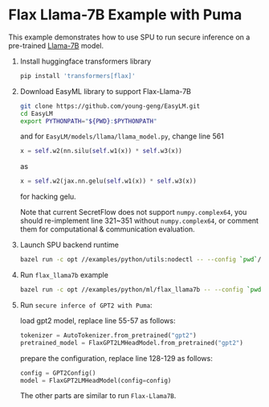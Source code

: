 # Flax Llama-7B Example with Puma

This example demonstrates how to use SPU to run secure inference on a pre-trained
[Llama-7B](https://research.facebook.com/publications/llama-open-and-efficient-foundation-language-models/) model.

1. Install huggingface transformers library

    ```sh
    pip install 'transformers[flax]'
    ```

2. Download EasyML library to support Flax-Llama-7B

    ```sh
    git clone https://github.com/young-geng/EasyLM.git
    cd EasyLM
    export PYTHONPATH="${PWD}:$PYTHONPATH"
    ```

    and for ```EasyLM/models/llama/llama_model.py```, change line 561

    ```python
    x = self.w2(nn.silu(self.w1(x)) * self.w3(x))
    ```

    as

    ```python
    x = self.w2(jax.nn.gelu(self.w1(x)) * self.w3(x))
    ```

    for hacking gelu.

    Note that current SecretFlow does not support `numpy.complex64`,
    you should re-implement line 321~351 without `numpy.complex64`,
    or comment them for computational & communication evaluation.

3. Launch SPU backend runtime

    ```sh
    bazel run -c opt //examples/python/utils:nodectl -- --config `pwd`/examples/python/ml/flax_llama7b/3pc.json up
    ```

4. Run `flax_llama7b` example

    ```sh
    bazel run -c opt //examples/python/ml/flax_llama7b -- --config `pwd`/examples/python/ml/flax_llama7b/3pc.json
    ```

5. Run `secure inferce of GPT2 with Puma`:

    load gpt2 model, replace line 55-57 as follows:

    ```python
    tokenizer = AutoTokenizer.from_pretrained("gpt2")
    pretrained_model = FlaxGPT2LMHeadModel.from_pretrained("gpt2")
    ```

    prepare the configuration, replace line 128-129 as follows:

    ```python
    config = GPT2Config()
    model = FlaxGPT2LMHeadModel(config=config)
    ```

    The other parts are similar to run `Flax-Llama7B`.
